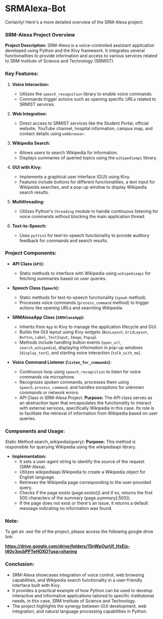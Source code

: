 # SRMAlexa-Bot
Certainly! Here's a more detailed overview of the SRM-Alexa project:

### SRM-Alexa Project Overview

**Project Description:**
SRM-Alexa is a voice-controlled assistant application developed using Python and the Kivy framework. It integrates several functionalities to provide information and access to various services related to SRM Institute of Science and Technology (SRMIST).

### Key Features:
1. **Voice Interaction:**
    - Utilizes the `speech_recognition` library to enable voice commands.
    - Commands trigger actions such as opening specific URLs related to SRMIST services.

2. **Web Integration:**
   - Direct access to SRMIST services like the Student Portal, official website, YouTube channel, hospital information, campus map, and contact details using
   `webbrowser`.
   
4. **Wikipedia Search:**
    - Allows users to search Wikipedia for information.
    - Displays summaries of queried topics using the `wikipediaapi` library.

5. **GUI with Kivy:**
    - Implements a graphical user interface (GUI) using Kivy.
    - Features include buttons for different functionalities, a text input for Wikipedia searches, and a pop-up window to display Wikipedia search results.

6. **Multithreading:**
    - Utilizes Python's `threading` module to handle continuous listening for voice commands without blocking the main application thread.

7. **Text-to-Speech:**
    - Uses `pyttsx3` for text-to-speech functionality to provide auditory feedback for commands and search results.

### Project Components:

- **API Class (`API`):**
  - Static methods to interface with Wikipedia using `wikipediaapi` for fetching summaries based on user queries.

- **Speech Class (`Speech`):**
  - Static methods for text-to-speech functionality (`speak` method).
  - Processes voice commands (`process_command` method) to trigger actions like opening URLs and searching Wikipedia.

- **SRMAlexaApp Class (`SRMAlexaApp`):**
  - Inherits from `App` in Kivy to manage the application lifecycle and GUI.
  - Builds the GUI layout using Kivy widgets (`BoxLayout`, `GridLayout`, `Button`, `Label`, `TextInput`, `Image`, `Popup`).
  - Methods include handling button events (`open_url`, `search_wikipedia`), displaying information in pop-up windows (`display_text`), and starting voice
  interaction (`talk_with_me`).

- **Voice Command Listener (`listen_for_commands`):**
  - Continuous loop using `speech_recognition` to listen for voice commands via microphone.
  - Recognizes spoken commands, processes them using `Speech.process_command`, and handles exceptions for unknown commands or network errors.
  - API Class in SRM-Alexa Project. **Purpose:** The API class serves as an abstraction layer that encapsulates the functionality to interact with external
  services, specifically Wikipedia in this case. Its role is to facilitate the retrieval of information from Wikipedia based on user queries.

### Components and Usage:

Static Method search_wikipedia(query): 
**Purpose:** This method is responsible for querying Wikipedia using the wikipediaapi library. 

- **Implementation:** 
    - It sets a user-agent string to identify the source of the request (SRM-Alexa). 
    - Utilizes wikipediaapi.Wikipedia to create a Wikipedia object for English language. 
    - Retrieves the Wikipedia page corresponding to the user-provided query. 
    - Checks if the page exists (page.exists()) and if so, returns the first 500 characters of the summary (page.summary[:500]). 
    - If the page does not exist or there's an issue, it returns a default message indicating no information was found.

### Note:

To get an .exe file of the project, please access the following google drive link:

**https://drive.google.com/drive/folders/15nWpOurUf_HzEix-I40v3ocbPPTeHOXO?usp=sharing**

### Conclusion:

- SRM-Alexa showcases integration of voice control, web browsing capabilities, and Wikipedia search functionality in a user-friendly interface built with Kivy. 
- It provides a practical example of how Python can be used to develop interactive and informative applications tailored to specific institutional needs, in this case, SRM Institute of Science and Technology. 
- The project highlights the synergy between GUI development, web integration, and natural language processing capabilities in Python.
